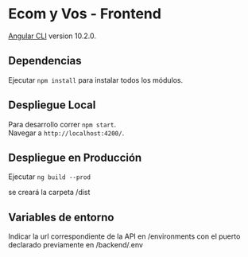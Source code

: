 # Ecom y Vos - Frontend

[Angular CLI](https://github.com/angular/angular-cli) version 10.2.0.

## Dependencias
Ejecutar `npm install` para instalar todos los módulos. 


## Despliegue Local

Para desarrollo correr `npm start`.   
Navegar a `http://localhost:4200/`. 


## Despliegue en Producción

Ejecutar `ng build --prod` 

se creará la carpeta /dist

## Variables de entorno
Indicar la url correspondiente de la API en /environments con el puerto declarado previamente en /backend/.env
